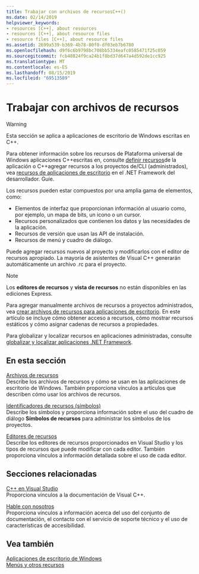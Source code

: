 ```yaml
---
title: Trabajar con archivos de recursosC++()
ms.date: 02/14/2019
helpviewer_keywords:
- resources [C++], about resources
- resources [C++], about resource files
- resource files [C++], about resource files
ms.assetid: 2699a539-b369-4b78-80f0-df03eb7b6780
ms.openlocfilehash: d9f6c6b9798bc708bb5334eafc0585471f25c059
ms.sourcegitcommit: fcb48824f9ca24b1f8bd37d647a4d592de1cc925
ms.translationtype: MT
ms.contentlocale: es-ES
ms.lasthandoff: 08/15/2019
ms.locfileid: "69513589"
---
```

# <a name="working-with-resource-files"></a>Trabajar con archivos de recursos

> [!WARNING]
> Esta sección se aplica a aplicaciones de escritorio de Windows escritas en C++.
>
> Para obtener información sobre los recursos de Plataforma universal de Windows aplicaciones C++escritas en, consulte [definir recursos](/windows/uwp/app-resources/)de la aplicación o C++agregar recursos a los proyectos de/CLI (administrados), vea [recursos de aplicaciones de escritorio](/dotnet/framework/resources/index) en el .NET Framework del desarrollador. Guíe.

Los recursos pueden estar compuestos por una amplia gama de elementos, como:

- Elementos de interfaz que proporcionan información al usuario como, por ejemplo, un mapa de bits, un icono o un cursor.
- Recursos personalizados que contienen los datos y las necesidades de la aplicación.
- Recursos de versión que usan las API de instalación.
- Recursos de menú y cuadro de diálogo.

Puede agregar recursos nuevos al proyecto y modificarlos con el editor de recursos apropiado. La mayoría de asistentes de Visual C++ generarán automáticamente un archivo .rc para el proyecto.

> [!NOTE]
> Los **editores de recursos** y **vista de recursos** no están disponibles en las ediciones Express.

Para agregar manualmente archivos de recursos a proyectos administrados, vea [crear archivos de recursos para aplicaciones de escritorio](/dotnet/framework/resources/creating-resource-files-for-desktop-apps). En este artículo se incluye cómo obtener acceso a recursos, cómo mostrar recursos estáticos y cómo asignar cadenas de recursos a propiedades.

Para globalizar y localizar recursos en aplicaciones administradas, consulte [globalizar y localizar aplicaciones .NET Framework](/dotnet/standard/globalization-localization/index).

## <a name="in-this-section"></a>En esta sección

[Archivos de recursos](../windows/resource-files-visual-studio.md)<br/>
Describe los archivos de recursos y cómo se usan en las aplicaciones de escritorio de Windows. También proporciona vínculos a artículos que describen cómo usar los archivos de recursos.

[Identificadores de recursos (símbolos)](../windows/symbols-resource-identifiers.md)<br/>
Describe los símbolos y proporciona información sobre el uso del cuadro de diálogo **Símbolos de recursos** para administrar los símbolos de los proyectos.

[Editores de recursos](../windows/resource-editors.md)<br/>
Describe los editores de recursos proporcionados en Visual Studio y los tipos de recursos que puede modificar con cada editor. También proporciona vínculos a información detallada sobre el uso de cada editor.

## <a name="related-sections"></a>Secciones relacionadas

[C++ en Visual Studio](../overview/visual-cpp-in-visual-studio.md)<br/>
Proporciona vínculos a la documentación de Visual C++.

[Hable con nosotros](/visualstudio/ide/talk-to-us)<br/>
Proporciona vínculos a información acerca del uso del conjunto de documentación, el contacto con el servicio de soporte técnico y el uso de características de accesibilidad.

## <a name="see-also"></a>Vea también

[Aplicaciones de escritorio de Windows](../windows/windows-desktop-applications-cpp.md)<br/>
[Menús y otros recursos](/windows/win32/menurc/resources)